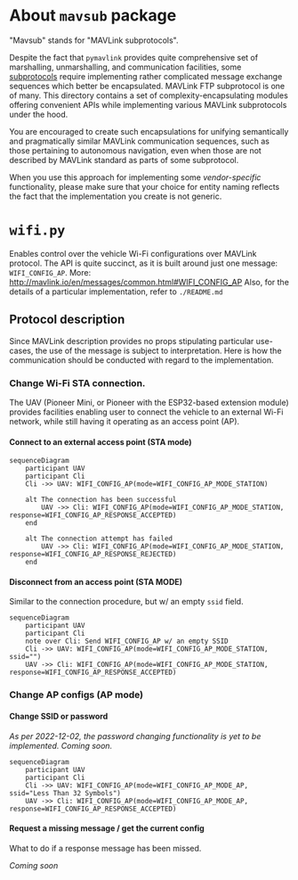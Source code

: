 # About `mavsub` package

"Mavsub" stands for "MAVLink subprotocols".

Despite the fact that `pymavlink` provides quite comprehensive set of
marshalling, unmarshalling, and communication facilities, some
[subprotocols](http://mavlink.io/en/services/) require implementing rather
complicated message exchange sequences which better be encapsulated.  MAVLink
FTP subprotocol is one of many.  This directory contains a set of
complexity-encapsulating modules offering convenient APIs while implementing
various MAVLink subprotocols under the hood.

You are encouraged to create such encapsulations for unifying semantically and
pragmatically similar MAVLink communication sequences, such as those pertaining
to autonomous navigation, even when those are not described by MAVLink standard
as parts of some subprotocol.

When you use this approach for implementing some *vendor-specific*
functionality, please make sure that your choice for entity naming reflects the
fact that the implementation you create is not generic.

# `wifi.py`

Enables control over the vehicle Wi-Fi configurations over MAVLink protocol.
The API is quite succinct, as it is built around just one message:
`WIFI_CONFIG_AP`.
More: http://mavlink.io/en/messages/common.html#WIFI_CONFIG_AP
Also, for the details of a particular implementation, refer to `./README.md`

## Protocol description

Since MAVLink description provides no props stipulating particular use-cases,
the use of the message is subject to interpretation. Here is how the
communication should be conducted with regard to the implementation.

### Change Wi-Fi STA connection.

The UAV (Pioneer Mini, or Pioneer with the ESP32-based extension module)
provides facilities enabling user to connect the vehicle to an external Wi-Fi
network, while still having it operating as an access point (AP).

#### Connect to an external access point (STA mode)

```mermaid
sequenceDiagram
	participant UAV
	participant Cli
	Cli ->> UAV: WIFI_CONFIG_AP(mode=WIFI_CONFIG_AP_MODE_STATION)

	alt The connection has been successful
		UAV ->> Cli: WIFI_CONFIG_AP(mode=WIFI_CONFIG_AP_MODE_STATION, response=WIFI_CONFIG_AP_RESPONSE_ACCEPTED)
	end

	alt The connection attempt has failed
		UAV ->> Cli: WIFI_CONFIG_AP(mode=WIFI_CONFIG_AP_MODE_STATION, response=WIFI_CONFIG_AP_RESPONSE_REJECTED)
	end
```

#### Disconnect from an access point (STA MODE)

Similar to the connection procedure, but w/ an empty `ssid` field.

```mermaid
sequenceDiagram
	participant UAV
	participant Cli
	note over Cli: Send WIFI_CONFIG_AP w/ an empty SSID
	Cli ->> UAV: WIFI_CONFIG_AP(mode=WIFI_CONFIG_AP_MODE_STATION, ssid="")
	UAV ->> Cli: WIFI_CONFIG_AP(mode=WIFI_CONFIG_AP_MODE_STATION, response=WIFI_CONFIG_AP_RESPONSE_ACCEPTED)
```

### Change AP configs (AP mode)

#### Change SSID or password

*As per 2022-12-02, the password changing functionality is yet to be
implemented. Coming soon.*

```mermaid
sequenceDiagram
	participant UAV
	participant Cli
	Cli ->> UAV: WIFI_CONFIG_AP(mode=WIFI_CONFIG_AP_MODE_AP, ssid="Less Than 32 Symbols")
	UAV ->> Cli: WIFI_CONFIG_AP(mode=WIFI_CONFIG_AP_MODE_AP, response=WIFI_CONFIG_AP_RESPONSE_ACCEPTED)
````

#### Request a missing message / get the current config

What to do if a response message has been missed.

*Coming soon*
